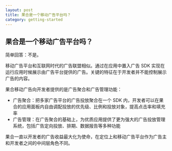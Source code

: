 ```yaml
---
layout: post
title: 果合是一个移动广告平台吗？
category: getting-started
---
```


## 果合是一个移动广告平台吗？

简单回答：不是。

移动广告平台和互联网时代的广告联盟相似。通过在应用中置入广告 SDK 实现在运行应用时候展示由广告平台提供的广告。关键的特征在于开发者并不能控制展示广告的内容。

果合移动广告向开发者提供的是广告聚合和广告管理功能：

* 广告聚合：把多家广告平台的广告投放聚合在一个 SDK 内，开发者可以在果合的应用面板内自由调配投放的优先级、比例和投放对象，提高点击率和填充率
* 广告管理：在广告聚合的基础上，为优质应用提供了更为强大的广告投放管理系统，包括广告定向投放、排期、数据报告等多种功能

果合一直以开发者的广告收益最大化为使命，在定位上和移动广告平台作为广告主和开发者之间的中间层角色不同。